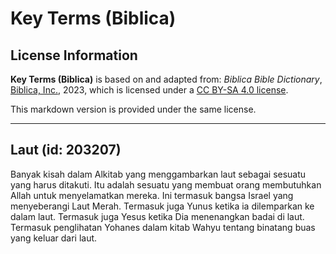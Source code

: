 # Key Terms (Biblica)

## License Information

**Key Terms (Biblica)** is based on and adapted from: _Biblica Bible Dictionary_, [Biblica, Inc.](https://www.biblica.com/), 2023, which is licensed under a [CC BY-SA 4.0 license](https://creativecommons.org/licenses/by-sa/4.0/legalcode.en).

This markdown version is provided under the same license.



--------------------------------

## Laut (id: 203207)

Banyak kisah dalam Alkitab yang menggambarkan laut sebagai sesuatu yang harus ditakuti. Itu adalah sesuatu yang membuat orang membutuhkan Allah untuk menyelamatkan mereka. Ini termasuk bangsa Israel yang menyeberangi Laut Merah. Termasuk juga Yunus ketika ia dilemparkan ke dalam laut. Termasuk juga Yesus ketika Dia menenangkan badai di laut. Termasuk penglihatan Yohanes dalam kitab Wahyu tentang binatang buas yang keluar dari laut.


